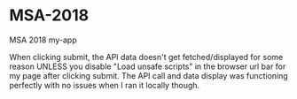 # MSA-2018
MSA 2018 my-app

When clicking submit, the API data doesn't get fetched/displayed for some reason UNLESS you disable "Load unsafe scripts" in the browser url bar for my page after clicking submit. The API call and data display was functioning perfectly with no issues when I ran it locally though.

